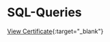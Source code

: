 # SQL-Queries
[View Certificate](https://www.udemy.com/certificate/UC-d40a4676-fc86-461d-8d03-4c1fb451d295/){:target="_blank"}
